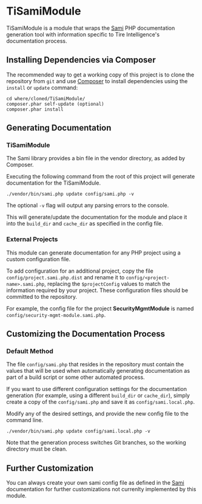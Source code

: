 # TiSamiModule

TiSamiModule is a module that wraps the [Sami](https://github.com/fabpot/Sami) PHP documentation generation tool with information specific to Tire Intelligence's documentation process.

## Installing Dependencies via Composer

The recommended way to get a working copy of this project is to clone the repository from `git` and use [Composer](https://getcomposer.org) to install dependencies using the `install` or `update` command:

    cd where/cloned/TiSamiModule/
    composer.phar self-update (optional)
    composer.phar install


## Generating Documentation

### TiSamiModule

The Sami library provides a bin file in the vendor directory, as added by Composer.

Executing the following command from the root of this project will generate documentation for the TiSamiModule.

	./vendor/bin/sami.php update config/sami.php -v
	
The optional `-v` flag will output any parsing errors to the console.

This will generate/update the documentation for the module and place it into the `build_dir` and `cache_dir` as specified in the config file.

### External Projects 

This module can generate documentation for any PHP project using a custom configuration file.
	
To add configuration for an additional project, copy the file `config/project.sami.php.dist` and rename it to `config/<project-name>.sami.php`, replacing the `$projectConfig` values to match the information required by your project.  These configuration files should be committed to the repository.

For example, the config file for the project <strong>SecurityMgmtModule</strong> is named `config/security-mgmt-module.sami.php`.


## Customizing the Documentation Process

### Default Method

The file `config/sami.php` that resides in the repository must contain the values that will be used when automatically generating documentation as part of a build script or some other automated process.

If you want to use different configuration settings for the documentation generation (for example, using a different `build_dir` or `cache_dir`), simply create a copy of the `config/sami.php` and save it as `config/sami.local.php`.

Modify any of the desired settings, and provide the new config file to the command line.

	./vendor/bin/sami.php update config/sami.local.php -v

Note that the generation process switches Git branches, so the working directory must be clean.

## Further Customization

You can always create your own sami config file as defined in the [Sami](https://github.com/fabpot/Sami) documentation for further customizations not currenlty implemented by this module.

